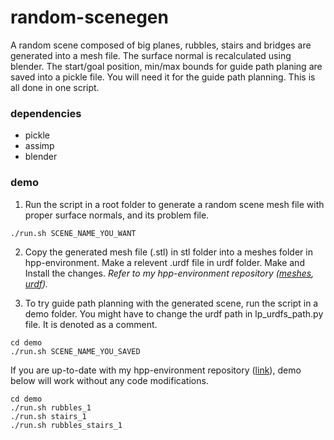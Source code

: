 # random-scenegen
A random scene composed of big planes, rubbles, stairs and bridges are generated into a mesh file. The surface normal is recalculated using blender. The start/goal position, min/max bounds for guide path planing are saved into a pickle file. You will need it for the guide path planning. This is all done in one script. 

### dependencies
- pickle
- assimp
- blender

### demo
1. Run the script in a root folder to generate a random scene mesh file with proper surface normals, and its problem file.
```
./run.sh SCENE_NAME_YOU_WANT
```
2. Copy the generated mesh file (.stl) in stl folder into a meshes folder in hpp-environment.
Make a relevent .urdf file in urdf folder. Make and Install the changes. *Refer to my hpp-environment repository ([meshes](https://github.com/daeunSong/hpp-environments/tree/master/meshes/multicontact/daeun), [urdf](https://github.com/daeunSong/hpp-environments/tree/master/urdf/multicontact/daeun)).*

3. To try guide path planning with the generated scene, run the script in a demo folder. You might have to change the urdf path in lp_urdfs_path.py file. It is denoted as a comment. 
```
cd demo
./run.sh SCENE_NAME_YOU_SAVED
```


If you are up-to-date with my hpp-environment repository ([link](https://github.com/daeunSong/hpp-environments)), demo below will work without any code modifications.
```
cd demo
./run.sh rubbles_1
./run.sh stairs_1
./run.sh rubbles_stairs_1
```
